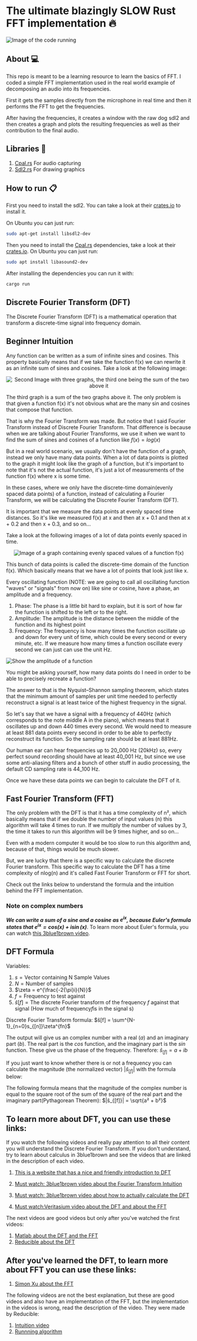 # The ultimate blazingly SLOW Rust FFT implementation :fire:

![Image of the code running](./assets/demo.png)

## About :computer:
This repo is meant to be a learning resource to learn the basics of FFT. I coded a simple FFT implementation used in the real world example of decomposing an audio into its frequencies.

First it gets the samples directly from the microphone in real time and then it performs the FFT to get the frequencies.

After having the frequencies, it creates a window with the raw dog sdl2 and then creates a graph and plots the resulting frequencies as well as their contribution to the final audio.


## Libraries :rocket:
1. [Cpal.rs](https://crates.io/crates/cpal) For audio capturing
2. [Sdl2.rs](https://crates.io/crates/sdl2) For drawing graphics

## How to run :clipboard:
First you need to install the sdl2. You can take a look at their [crates.io](https://crates.io/crates/sdl2#requirements) to install it.

On Ubuntu you can just run:
```bash
sudo apt-get install libsdl2-dev
```

Then you need to install the [Cpal.rs](https://crates.io/crates/sdl2) dependencies, take a look at their [crates.io](https://crates.io/crates/cpal).
On Ubuntu you can just run:
```bash
sudo apt install libasound2-dev
```
After installing the dependencies you can run it with:
```bash
cargo run
```

## Discrete Fourier Transform (DFT)
The Discrete Fourier Transform (DFT) is a mathematical operation that transform a discrete-time signal into frequency domain.

## Beginner Intuition
Any function can be written as a sum of infinite sines and cosines.
This property basically means that if we take the function
f(x) we can rewrite it as an infinite sum of sines and cosines.
Take a look at the following image:

<div align="center">

![Second Image with three graphs, the third one being the sum of the two above it](./docs/sum_of_functions.svg)

</div>

The third graph is a sum of the two graphs above it. The only problem is that given a function f(x) it's not obvious what are the many sin and cosines that compose that function.

That is why the Fourier Transform was made. But notice that I said Fourier Transform instead of Discrete Fourier Transform. That difference is because when we are talking about Fourier Transforms, we use it when we want to find the sum of sines and cosines of a function like $f(x) = log(x)$

But in a real world scenario, we usually don't have the function of a graph, instead we only have many data points. When a lot of data points is plotted to the graph it might look like the graph of a function, but it's important to note that it's not the actual function, it's just a lot of measurements of the function f(x) where x is some time. 

In these cases, where we only have the discrete-time domain(evenly spaced data points) of a function, instead of calculating a Fourier Transform, we will be calculating the Discrete Fourier Transform (DFT).

It is important that we measure the data points at evenly spaced time distances. So it's like we measured f(x) at x and then at x + 0.1 and then at x + 0.2 and then x + 0.3, and so on...

Take a look at the following images of a lot of data points evenly spaced in time.

<div align="center">

![Image of a graph containing evenly spaced values of a function f(x)](./docs/evenly_spaced_values_of_function.jpg)

</div>

This bunch of data points is called the discrete-time domain of the function f(x). Which basically means that we have a lot of points that look just like x.

Every oscillating function (NOTE: we are going to call all oscillating function "waves" or "signals" from now on) like sine or cosine, have a phase, an amplitude and a frequency.

1. Phase: The phase is a little bit hard to explain, but it is sort of how far the function is shifted to the left or to the right.
2. Amplitude: The amplitude is the distance between the middle of the function and its highest point
3. Frequency: The frequency is how many times the function oscillate up and down for every unit of time, which could be every second or every minute, etc. If we measure how many times a function oscillate every second we can just can use the unit Hz.

![Show the amplitude of a function](./docs/amplitude.png)

You might be asking yourself, how many data points do I need in order to be able to precisely recreate a function?

The answer to that is the Nyquist–Shannon sampling theorem, which states that the minimum amount of samples per unit time needed to perfectly reconstruct a signal is at least twice of the highest frequency in the signal.

So let's say that we have a signal with a frequency of 440Hz (which corresponds to the note middle A in the piano), which means that it oscillates up and down 440 times every second. We would need to measure at least 881 data points every second in order to be able to perfectly reconstruct its function. So the sampling rate should be at least 881Hz.

Our human ear can hear frequencies up to 20_000 Hz (20kHz) so, every perfect sound recording should have at least 40_001 Hz, but since we use some anti-aliasing filters and a bunch of other stuff in audio processing, the default CD sampling rate is 44_100 Hz.

Once we have these data points we can begin to calculate the DFT of it.


## Fast Fourier Transform (FFT)
The only problem with the DFT is that it has a time complexity of n², which basically means that if we double the number of input values (n) this algorithm will take 4 times to run. If we multiply the number of values by 3, the time it takes to run this algorithm will be 9 times higher, and so on...

Even with a modern computer it would be too slow to run this algorithm and, because of that, things would be much slower.

But, we are lucky that there is a specific way to calculate the discrete Fourier transform. This specific way to calculate the DFT has a time complexity of nlog(n) and it's called Fast Fourier Transform or FFT for short.

Check out the links below to understand the formula and the intuition behind the FFT implementation.

### Note on complex numbers
***We can write a sum of a sine and a cosine as $e^{ix}$, because Euler's formula states that $e^{ix} = cos(x) + i\sin(x)$***.
To learn more about Euler's formula, you can watch [this 3blue1brown video](https://www.youtube.com/watch?v=mvmuCPvRoWQ).


## DFT Formula
Variables:
1. $s = \text{Vector containing N Sample Values}$
2. $N = \text{Number of samples}$
3. $\zeta = e^{\frac{-2{\pi}i}{N}}$
3. $f = \text{Frequency to test against}$
4. $ŝ[f] = \text{The discrete Fourier transform of the frequency }f\text{ against that signal (How much of frequency} f \text{is in the signal s)}$
 
 
Discrete Fourier Transform formula: $ŝ[f] = \sum^{N-1}_{n=0}s_{[n]}\zeta^{fn}$
 
 The output will give us an complex number with a real ($a$) and an imaginary part ($b$). The real part is the $cos$ function, and the imaginary part is the $sin$ function. These give us the phase of the frequency.
 Therefore: $ŝ_{[f]}=a + ib$



 If you just want to know whether there is or not a frequency you can calculate the magnitude (the normalized vector) $|ŝ_{[f]}|$ with the formula below: 

The following formula means that the magnitude of the complex number is equal to the square root of the sum of the square of the real part and the imaginary part(Pythagorean Theorem): 
 $|ŝ_{[f]}| = \sqrt{a² + b²}$

## To learn more about DFT, you can use these links:
If you watch the following videos and really pay attention to all their content you will understand the Discrete Fourier Transform. If you don't understand, try to learn about calculus in 3blue1brown and see the videos that are linked in the description of each video.

1. [This is a website that has a nice and friendly introduction to DFT](https://www.jezzamon.com/fourier/index.html)

1. [Must watch: 3blue1brown video about the Fourier Transform Intuition](https://www.youtube.com/watch?v=spUNpyF58BY)
1. [Must watch: 3blue1brown video about how to actually calculate the DFT](https://www.youtube.com/watch?v=g8RkArhtCc4)
1. [Must watch:Veritasium video about the DFT and about the FFT](https://youtu.be/nmgFG7PUHfo?si=dQkwTJDc7Ht0EoeH)

The next videos are good videos but only after you've watched the first videos:
1. [Matlab about the DFT and the FFT](https://youtu.be/QmgJmh2I3Fw?si=60jzWiJf29nX40n8)
1. [Reducible about the DFT](https://youtu.be/yYEMxqreA10?si=Lc0qPItuIQ6i9pnI)


## After you've learned the DFT, to learn more about FFT you can use these links:

1. [Simon Xu about the FFT](https://youtu.be/htCj9exbGo0?si=xL6jBgNIaI4O31Lh)

The following videos are not the best explanation, but these are good videos and also have an implementation of the FFT, but the implementation in the videos is wrong, read the description of the video. They were made by Reducible:
1. [Intuition video](https://youtu.be/h7apO7q16V0?si=nIwYoXWGVBNcb5pn)
1. [Runnning algorithm](https://youtu.be/Ty0JcR6Dvis?si=qVw8XtbQC-g81iYT)

